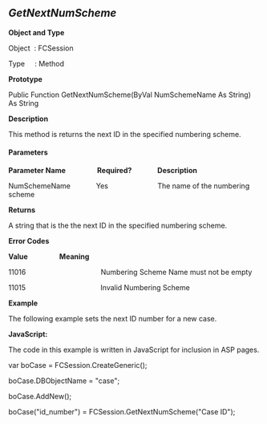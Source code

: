 _GetNextNumScheme_
------------------

**Object and Type**

Object  : FCSession

Type     : Method

**Prototype**

Public Function GetNextNumScheme(ByVal NumSchemeName As String) As String

**Description**

This method is returns the next ID in the specified numbering scheme.

#### Parameters
**Parameter Name**                **Required?**             **Description**

NumSchemeName             Yes                         The name of the numbering scheme

**Returns**

A string that is the the next ID in the specified numbering scheme.

**Error Codes**

**Value**                **Meaning**

11016                                      Numbering Scheme Name must not be empty

11015                                      Invalid Numbering Scheme

**Example**

The following example sets the next ID number for a new case.

**JavaScript:**

The code in this example is written in JavaScript for inclusion in ASP pages.

var boCase = FCSession.CreateGeneric();

boCase.DBObjectName = "case";

boCase.AddNew();

boCase("id_number") = FCSession.GetNextNumScheme("Case ID");